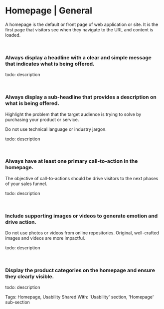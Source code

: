 # Homepage | General

A homepage is the default or front page of web application or site. It is the first page that visitors see when they navigate to the URL and content is loaded.

<br>


### Always display a headline with a clear and simple message that indicates what is being offered.

todo: description

<br>


### Always display a sub-headline that provides a description on what is being offered.

Highlight the problem that the target audience is trying to solve by purchasing your product or service.

Do not use technical language or industry jargon.

todo: description

<br>


### Always have at least one primary call-to-action in the homepage.

The objective of call-to-actions should be drive visitors to the next phases of your sales funnel.

todo: description

<br>


### Include supporting images or videos to generate emotion and drive action.

Do not use photos or videos from online repositories. Original, well-crafted images and videos are more impactful.

todo: description

<br>


### Display the product categories on the homepage and ensure they clearly visible.

todo: description

Tags: Homepage, Usability
Shared With: 'Usability' section, 'Homepage' sub-section

<br>